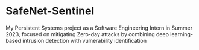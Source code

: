 # SafeNet-Sentinel
My Persistent Systems project as a Software Engineering Intern in Summer 2023, focused on mitigating Zero-day attacks by combining deep learning-based intrusion detection with vulnerability identification
